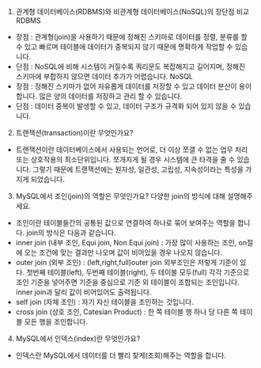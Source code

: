 1. 관계형 데이터베이스(RDBMS)와 비관계형 데이터베이스(NoSQL)의 장단점 비교
RDBMS
- 장점 : 관계형(join)을 사용하기 때문에 정해진 스키마로 데이터를 정렬, 분류를 할 수 있고 빠르며 테이블에 데이터가 중복되지 않기 때문에 명확하게 작업할 수 있습니다.
- 단점 : NoSQL에 비해 시스템이 커질수록 쿼리문도 복잡해지고 길어지며, 정해진 스키마에 부합하지 않으면 데이터 추가가 어렵습니다.
NoSQL
- 장점 : 정해진 스키마가 없어 자유롭게 데이터를 저장할 수 있고 데이터 분산이 용이합니다. 많은 양의 데이터를 저장하고 관리 할 수 있습니다.
- 단점 : 데이터 중복이 발생할 수 있고, 데이터 구조가 규격화 되어 있지 않을 수 있습니다.

2. 트랜잭션(transaction)이란 무엇인가요?

- 트랜잭션이란 데이터베이스에서 사용되는 언어로, 더 이상 쪼갤 수 없는 업무 처리 또는 상호작용의 최소단위입니다. 쪼개지게 될 경우 시스템에 큰 타격을 줄 수 있습니다. 그렇기 때문에 트랜잭션에는 원자성, 일관성, 고립성, 지속성이라는 특성을 가지게 되었습니다.


3. MySQL에서 조인(join)의 역할은 무엇인가요? 다양한 join의 방식에 대해 설명해주세요.

- 조인이란 테이블들간의 공통된 값으로 연결하여 하나로 묶어 보여주는 역할을 합니다. join의 방식은 다음과 같습니다.
- inner join (내부 조인, Equi join, Non Equi join) : 가장 많이 사용하는 조인, on절에 오는 조건에 맞는 결과만 나오며 값이 비어있을 경우 나오지 않습니다.
- outer join (외부 조인) : (left,right,full)outer join 외부조인은 저렇게 기준이 있다. 첫번째 테이블(left), 두번째 테이블(right), 두 테이블 모두(full) 각각 기준으로 조인 기준을 넣어주면 기준을 중심으로 기준 외 테이블이 조합되는 조인입니다. inner join과 달리 값이 비어있어도 출력됩니다.
- self join (자체 조인) : 자기 자신 테이블을 조인하는 것입니다.
- cross join (상호 조인, Catesian Product) : 한 쪽 테이블 행 하나 당 다른 쪽 테이블 모든 행을 조인합니다.

4. MySQL에서 인덱스(index)란 무엇인가요?

- 인덱스란 MySQL에서 데이터를 더 빨리 찾게(조회)해주는 역할을 합니다.
